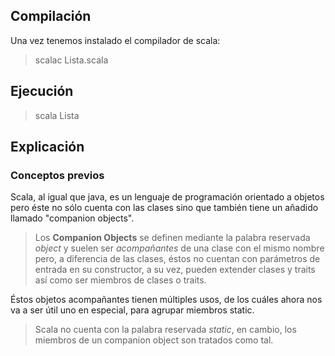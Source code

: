 ## Compilación
Una vez tenemos instalado el compilador de scala:
>scalac Lista.scala

## Ejecución
>scala Lista

## Explicación
### Conceptos previos
Scala, al igual que java, es un lenguaje de programación orientado a objetos pero éste no sólo cuenta con las clases sino que también tiene un añadido llamado "companion objects".

>Los **Companion Objects** se definen mediante la palabra reservada *object* y suelen ser *acompañantes* de una clase con el mismo nombre pero, a diferencia de las clases, éstos no cuentan con parámetros de entrada en su constructor, a su vez, pueden extender clases y traits así como ser miembros de clases o traits.

Éstos objetos acompañantes tienen múltiples usos, de los cuáles ahora nos va a ser útil uno en especial, para agrupar miembros static.

> Scala no cuenta con la palabra reservada *static*, en cambio, los miembros de un companion object son tratados como tal.